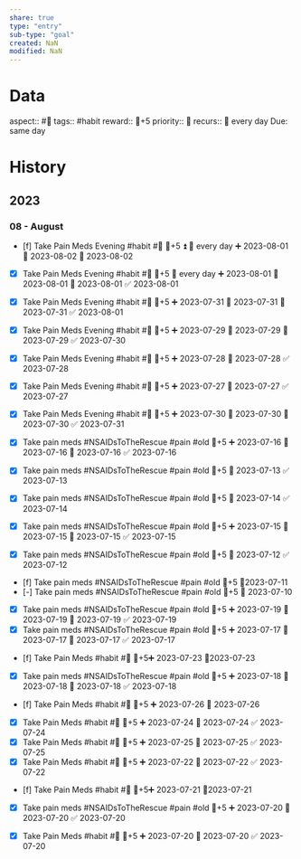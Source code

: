 ```yaml
---
share: true
type: "entry"
sub-type: "goal"
created: NaN 
modified: NaN
---
```

# Data
aspect:: #💊
tags:: #habit
reward:: 🥄+5
priority:: 🔺
recurs:: 🔁 every day
Due: same day
# History
## 2023
### 08 - August
- [f] Take Pain Meds Evening #habit #💊 🥄+5 ⏫ 🔁 every day ➕ 2023-08-01 🛫 2023-08-02 📅 2023-08-02
- [x] Take Pain Meds Evening #habit #💊 🥄+5 🔁 every day ➕ 2023-08-01 🛫 2023-08-01 📅 2023-08-01 ✅ 2023-08-01


- [x] Take Pain Meds Evening #habit #💊 🥄+5 ➕ 2023-07-31 🛫 2023-07-31 📅 2023-07-31 ✅ 2023-08-01
- [x] Take Pain Meds Evening #habit #💊 🥄+5 ➕ 2023-07-29 🛫 2023-07-29 📅 2023-07-29 ✅ 2023-07-30
- [x] Take Pain Meds Evening #habit #💊 🥄+5 ➕ 2023-07-28 📅 2023-07-28 ✅ 2023-07-28
- [x] Take Pain Meds Evening #habit #💊 🥄+5 ➕ 2023-07-27 📅 2023-07-27 ✅ 2023-07-27
- [x] Take Pain Meds Evening #habit #💊 🥄+5 ➕ 2023-07-30 🛫 2023-07-30 📅 2023-07-30 ✅ 2023-07-31

- [x] Take pain meds #NSAIDsToTheRescue #pain #old 🥄+5 ➕ 2023-07-16 🛫 2023-07-16 📅 2023-07-16 ✅ 2023-07-16
- [x] Take pain meds #NSAIDsToTheRescue #pain #old 🥄+5 📅 2023-07-13 ✅ 2023-07-13
- [x] Take pain meds #NSAIDsToTheRescue #pain #old 🥄+5 📅 2023-07-14 ✅ 2023-07-14
- [x] Take pain meds #NSAIDsToTheRescue #pain #old 🥄+5 ➕ 2023-07-15 🛫 2023-07-15 📅 2023-07-15 ✅ 2023-07-15
- [x] Take pain meds #NSAIDsToTheRescue #pain #old 🥄+5 📅 2023-07-12 ✅ 2023-07-12
- [f] Take pain meds #NSAIDsToTheRescue #pain #old 🥄+5 📆2023-07-11
- [-] Take pain meds #NSAIDsToTheRescue #pain #old 🥄+5 📅 2023-07-10
- [x] Take pain meds #NSAIDsToTheRescue #pain #old 🥄+5 ➕ 2023-07-19 🛫 2023-07-19 📅 2023-07-19 ✅ 2023-07-19
- [x] Take pain meds #NSAIDsToTheRescue #pain #old 🥄+5 ➕ 2023-07-17 🛫 2023-07-17 📅 2023-07-17 ✅ 2023-07-17
- [f] Take Pain Meds #habit #💊 🥄+5➕ 2023-07-23 📆2023-07-23
- [x] Take pain meds #NSAIDsToTheRescue #pain #old 🥄+5 ➕ 2023-07-18 🛫 2023-07-18 📅 2023-07-18 ✅ 2023-07-18

- [f] Take Pain Meds #habit #💊 🥄+5 ➕ 2023-07-26 📅 2023-07-26
- [x] Take Pain Meds #habit #💊 🥄+5 ➕ 2023-07-24 📅 2023-07-24 ✅ 2023-07-24
- [x] Take Pain Meds #habit #💊 🥄+5 ➕ 2023-07-25 📅 2023-07-25 ✅ 2023-07-25
- [x] Take Pain Meds #habit #💊 🥄+5 ➕ 2023-07-22 📅 2023-07-22 ✅ 2023-07-22

- [f] Take Pain Meds #habit #💊 🥄+5➕ 2023-07-21 📆2023-07-21
- [x] Take pain meds #NSAIDsToTheRescue #pain #old 🥄+5 ➕ 2023-07-20 📅 2023-07-20 ✅ 2023-07-20

- [x] Take Pain Meds #habit #💊 🥄+5 ➕ 2023-07-20 📅 2023-07-20 ✅ 2023-07-20